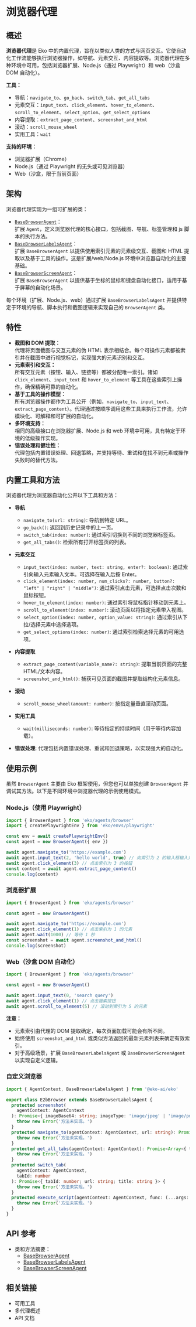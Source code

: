# 浏览器代理

## 概述

**浏览器代理**是 Eko 中的内置代理，旨在以类似人类的方式与网页交互。它使自动化工作流能够执行浏览器操作，如导航、元素交互、内容提取等。浏览器代理在多种环境中可用，包括浏览器扩展、Node.js（通过 Playwright）和 web（沙盒 DOM 自动化）。

**工具：**

- 导航：`navigate_to`、`go_back`、`switch_tab`、`get_all_tabs`
- 元素交互：`input_text`、`click_element`、`hover_to_element`、`scroll_to_element`、`select_option`、`get_select_options`
- 内容提取：`extract_page_content`、`screenshot_and_html`
- 滚动：`scroll_mouse_wheel`
- 实用工具：`wait`

**支持的环境：**

- 浏览器扩展（Chrome）
- Node.js（通过 Playwright 的无头或可见浏览器）
- Web（沙盒，限于当前页面）

## 架构

浏览器代理实现为一组可扩展的类：

- [`BaseBrowserAgent`](../../../packages/eko-core/src/agent/browser/browser_base.ts)：  
  扩展 `Agent`，定义浏览器代理的核心接口，包括截图、导航、标签管理和 js 脚本的执行方法。
- [`BaseBrowserLabelsAgent`](../../../packages/eko-core/src/agent/browser/browser_labels.ts)：  
  扩展 `BaseBrowserAgent` 以提供使用索引元素的元素级交互、截图和 HTML 提取以及基于工具的操作。这是扩展/web/Node.js 环境中浏览器自动化的主要基础。
- [`BaseBrowserScreenAgent`](../../../packages/eko-core/src/agent/browser/browser_screen.ts)：  
  扩展 `BaseBrowserAgent` 以提供基于坐标的鼠标和键盘自动化接口，适用于基于屏幕的自动化场景。

每个环境（扩展、Node.js、web）通过扩展 `BaseBrowserLabelsAgent` 并提供特定于环境的导航、脚本执行和截图逻辑来实现自己的 `BrowserAgent` 类。

## 特性

- **截图和 DOM 提取：**  
  代理将页面截图与交互元素的伪 HTML 表示相结合。每个可操作元素都被索引并在截图中进行视觉标记，实现强大的元素识别和交互。
- **元素索引和交互：**  
  所有交互元素（按钮、输入、链接等）都被分配唯一索引。诸如 `click_element`、`input_text` 和 `hover_to_element` 等工具在这些索引上操作，确保精确可靠的自动化。
- **基于工具的操作模型：**  
  所有浏览器操作都作为工具公开（例如，`navigate_to`、`input_text`、`extract_page_content`）。代理通过按顺序调用这些工具来执行工作流，允许模块化、可解释和可扩展的自动化。
- **多环境支持：**  
  相同的高级接口在浏览器扩展、Node.js 和 web 环境中可用，具有特定于环境的低级操作实现。
- **错误处理和健壮性：**  
  代理包括内置错误处理、回退策略，并支持等待、重试和在找不到元素或操作失败时的替代方法。

## 内置工具和方法

浏览器代理为浏览器自动化公开以下工具和方法：

- **导航**
  - `navigate_to(url: string)`: 导航到特定 URL。
  - `go_back()`: 返回到历史记录中的上一页。
  - `switch_tab(index: number)`: 通过索引切换到不同的浏览器标签页。
  - `get_all_tabs()`: 检索所有打开标签页的列表。

- **元素交互**
  - `input_text(index: number, text: string, enter?: boolean)`: 通过索引向输入元素输入文本。可选择在输入后按 Enter。
  - `click_element(index: number, num_clicks?: number, button?: "left" | "right" | "middle")`: 通过索引点击元素，可选择点击次数和鼠标按钮。
  - `hover_to_element(index: number)`: 通过索引将鼠标指针移动到元素上。
  - `scroll_to_element(index: number)`: 滚动页面以将指定元素带入视图。
  - `select_option(index: number, option_value: string)`: 通过索引从下拉/选择元素中选择选项。
  - `get_select_options(index: number)`: 通过索引检索选择元素的可用选项。

- **内容提取**
  - `extract_page_content(variable_name?: string)`: 提取当前页面的完整 HTML/文本内容。
  - `screenshot_and_html()`: 捕获可见页面的截图并提取结构化元素信息。

- **滚动**
  - `scroll_mouse_wheel(amount: number)`: 按指定量垂直滚动页面。

- **实用工具**
  - `wait(milliseconds: number)`: 等待指定的持续时间（用于等待内容加载）。

- **错误处理**: 代理包括内置错误处理、重试和回退策略，以实现强大的自动化。

## 使用示例

虽然 `BrowserAgent` 主要由 Eko 框架使用，但您也可以单独创建 `BrowserAgent` 并调试其方法。以下是不同环境中浏览器代理的示例使用模式。

### Node.js（使用 Playwright）

```typescript
import { BrowserAgent } from 'eko/agents/browser'
import { createPlaywrightEnv } from 'eko/envs/playwright'

const env = await createPlaywrightEnv()
const agent = new BrowserAgent({ env })

await agent.navigate_to('https://example.com')
await agent.input_text(2, 'hello world', true) // 向索引为 2 的输入框输入并按 Enter
await agent.click_element(3) // 点击索引为 3 的按钮
const content = await agent.extract_page_content()
console.log(content)
```

### 浏览器扩展

```typescript
import { BrowserAgent } from 'eko/agents/browser'

const agent = new BrowserAgent()

await agent.navigate_to('https://example.com')
await agent.click_element(1) // 点击索引为 1 的元素
await agent.wait(1000) // 等待 1 秒
const screenshot = await agent.screenshot_and_html()
console.log(screenshot)
```

### Web（沙盒 DOM 自动化）

```typescript
import { BrowserAgent } from 'eko/agents/browser'

const agent = new BrowserAgent()

await agent.input_text(0, 'search query')
await agent.click_element(1) // 点击搜索按钮
await agent.scroll_to_element(5) // 滚动到索引为 5 的元素
```

**注意：**

- 元素索引由代理的 DOM 提取确定，每次页面加载可能会有所不同。
- 始终使用 `screenshot_and_html` 或类似方法返回的最新元素列表来确定有效索引。
- 对于高级场景，扩展 `BaseBrowserLabelsAgent` 或 `BaseBrowserScreenAgent` 以实现自定义逻辑。

### 自定义浏览器

```typescript
import { AgentContext, BaseBrowserLabelsAgent } from '@eko-ai/eko'

export class E2bBrowser extends BaseBrowserLabelsAgent {
  protected screenshot(
    agentContext: AgentContext
  ): Promise<{ imageBase64: string; imageType: 'image/jpeg' | 'image/png' }> {
    throw new Error('方法未实现。')
  }
  protected navigate_to(agentContext: AgentContext, url: string): Promise<{ url: string; title?: string }> {
    throw new Error('方法未实现。')
  }
  protected get_all_tabs(agentContext: AgentContext): Promise<Array<{ tabId: number; url: string; title: string }>> {
    throw new Error('方法未实现。')
  }
  protected switch_tab(
    agentContext: AgentContext,
    tabId: number
  ): Promise<{ tabId: number; url: string; title: string }> {
    throw new Error('方法未实现。')
  }
  protected execute_script(agentContext: AgentContext, func: (...args: any[]) => void, args: any[]): Promise<any> {
    throw new Error('方法未实现。')
  }
}
```

## API 参考

- 类和方法摘要：
  - [BaseBrowserAgent](/eko/docs/api/classes/BaseBrowserAgent.html)
  - [BaseBrowserLabelsAgent](/eko/docs/api/classes/BaseBrowserLabelsAgent.html)
  - [BaseBrowserScreenAgent](/eko/docs/api/classes/BaseBrowserScreenAgent.html)

## 相关链接

- 可用工具
- 多代理概述
- API 文档
